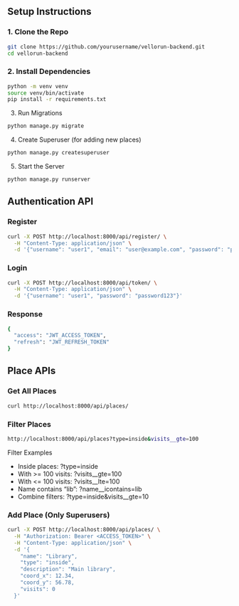 ## Setup Instructions

### 1. Clone the Repo

```bash
git clone https://github.com/yourusername/vellorun-backend.git
cd vellorun-backend
```
### 2. Install Dependencies
```bash
python -m venv venv
source venv/bin/activate
pip install -r requirements.txt
```
3. Run Migrations
```bash
python manage.py migrate
```
4. Create Superuser (for adding new places)
```bash
python manage.py createsuperuser
```
5. Start the Server
```bash
python manage.py runserver
```


## Authentication API
### Register
```bash
curl -X POST http://localhost:8000/api/register/ \
  -H "Content-Type: application/json" \
  -d '{"username": "user1", "email": "user@example.com", "password": "password123"}'
```

### Login
```bash
curl -X POST http://localhost:8000/api/token/ \
  -H "Content-Type: application/json" \
  -d '{"username": "user1", "password": "password123"}'
```
### Response
```bash
{
  "access": "JWT_ACCESS_TOKEN",
  "refresh": "JWT_REFRESH_TOKEN"
}
```

## Place APIs
### Get All Places
```bash
curl http://localhost:8000/api/places/
```

### Filter Places
```bash
http://localhost:8000/api/places?type=inside&visits__gte=100
```
Filter Examples
- Inside places: ?type=inside
- With >= 100 visits: ?visits__gte=100
- With <= 100 visits: ?visits__lte=100
- Name contains “lib”: ?name__icontains=lib
- Combine filters: ?type=inside&visits__gte=10

### Add Place (Only Superusers)
```bash
curl -X POST http://localhost:8000/api/places/ \
  -H "Authorization: Bearer <ACCESS_TOKEN>" \
  -H "Content-Type: application/json" \
  -d '{
    "name": "Library",
    "type": "inside",
    "description": "Main library",
    "coord_x": 12.34,
    "coord_y": 56.78,
    "visits": 0
  }'
```
